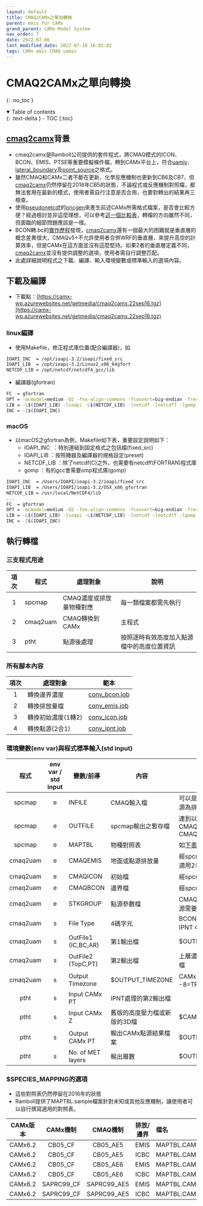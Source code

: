 ```yaml
---
layout: default
title: CMAQ2CAMx之單向轉換
parent: emis for CAMx
grand_parent: CAMx Model System
nav_order: 7
date: 2022-07-06
last_modified_date: 2022-07-18 16:02:02
tags: CAMx emis CMAQ uamiv
---
```


# CMAQ2CAMx之單向轉換

{: .no_toc }

<details open markdown="block">
  <summary>
    Table of contents
  </summary>
  {: .text-delta }
- TOC
{:toc}
</details>

## [cmaq2camx][cmaq2camx]背景

- cmaq2camx是Ramboll公司提供的套件程式，將CMAQ模式的ICON、BCON、EMIS、PTSE等重要模擬條件檔，轉到CAMx平台上，符合[uamiv][uamiv]、[lateral_boundary][bnd]及[point_source][pnc_camx]之格式。
- 雖然CMAQ和CAMx二者不斷在更新、化學反應機制也更新到CB6及CB7，但[cmaq2camx][cmaq2camx]仍然停留在2016年CB5的狀態，不論程式或反應機制對照檔，都無法套用在最新的模式，使用者需自行注意是否合用，也要對轉出的結果再三檢查。
- 使用[pseudonetcdf][pseudonetcdf]的[pncgen][pncgen]來產生前述CAMx所需格式檔案，是否會比較方便？經過檢討並非這麼理想，可以參考[這一個比較表][camx2ioapivspncgen]，轉檔的方向雖然不同，但面臨的細節問題應該是一樣。
- BCON轉.bc的[實作歷程](https://sinotec2.github.io/FAQ/2022/06/29/SlimCMAQ2CAMx.html)發現，[cmaq2camx][cmaq2camx]還有一個最大的困難就是垂直層的概念差異很大，CMAQv5+不允許使用者合併WRF的垂直層，來提升高空的計算效率，但是CAMx在這方面並沒有這麼堅持。如果2者的垂直層定義不同，[cmaq2camx][cmaq2camx]並沒有提供調整的選項，使用者需自行調整匹配。
- 此處詳細說明程式之下載、編譯、輸入環境變數或標準輸入的選項內容。

## 下載及編譯

- 下載點：[https://camx-wp.azurewebsites.net/getmedia/cmaq2camx.22sep16.tgz](https://camx-wp.azurewebsites.net/getmedia/cmaq2camx.22sep16.tgz)

### linux編譯

- 使用Makefile，修正程式庫位置(配合編譯器)，如

```bash
IOAPI_INC  = /opt/ioapi-3.2/ioapi/fixed_src
IOAPI_LIB  = /opt/ioapi-3.2/Linux2_x86_64gfort
NETCDF_LIB = /opt/netcdf/netcdf4_gcc/lib
```

- 編譯器(gfortran)

```bash
FC  = gfortran
OPT = -mcmodel=medium -O2 -fno-align-commons -fconvert=big-endian -frecord-marker=4 -ffixed-line-length-0
LIB = -L$(IOAPI_LIB) -lioapi -L$(NETCDF_LIB) -lnetcdf -lnetcdff -lgomp
INC = -I$(IOAPI_INC)
```

### macOS
- 以macOS之gfortran為例，Makefile如下表，重要設定說明如下：
  - IOAPI_INC  ：特別連結到固定格式之包括檔(fixed_src)
  - IOAPI_LIB ：按照機器及編譯器的規格設定(preset)
  - NETCDF_LIB ：除了netcdf(C)之外，也需要有netcdff(FORTRAN)程式庫
  - gomp ：有的gcc會需要omp程式庫(gomp)

```bash
IOAPI_INC  = /Users/IOAPI/ioapi-3.2/ioapi/fixed_src
IOAPI_LIB  = /Users/IOAPI/ioapi-3.2/OSX_x86_gfortran
NETCDF_LIB = /usr/local/NetCDF4/lib
...
FC  = gfortran
OPT = -mcmodel=medium -O2 -fno-align-commons -fconvert=big-endian -frecord-marker=4 -ffixed-line-length-0
LIB = -L$(IOAPI_LIB) -lioapi -L$(NETCDF_LIB) -lnetcdf -lnetcdff -lgomp
INC = -I$(IOAPI_INC)
```

## 執行轉檔

### 三支程式用途

項次|程式|處理對象|說明
:-:|-|-|-
1|spcmap|CMAQ濃度或排放量物種對應|每一類檔案都需先執行
2|cmaq2uam|CMAQ轉換到CAMx|主程式
3|ptht|點源後處理|按照逐時有效高度加入點源檔中的高度位置資訊

### 所有腳本內容

項次|處理對象|範本
:-:|-|-
1|轉換邊界濃度|[conv_bcon.job](https://github.com/sinotec2/Focus-on-Air-Quality/blob/main/GridModels/POST/conv_bcon.job)
2|轉換排放量檔|[conv_emis.job](https://github.com/sinotec2/Focus-on-Air-Quality/blob/main/GridModels/POST/conv_emis.job)
3|轉換初始濃度(1轉2)|[conv_icon.job](https://github.com/sinotec2/Focus-on-Air-Quality/blob/main/GridModels/POST/conv_icon.job)
4|轉換點源(2合1)|[conv_ipnt.job](https://github.com/sinotec2/Focus-on-Air-Quality/blob/main/GridModels/POST/conv_ipnt.job)

### 環境變數(env var)與程式標準輸入(std input)

程式|env var / std input|變數/前導|內容|說明
:-:|:-:|-|-|-
spcmap|e|INFILE|CMAQ輸入檔|可以是前述4種檔案(點源為排放量檔)
spcmap|e|OUTFILE|spcmap輸出之暫存檔|連到以下CMAQEMIS, CMAQICON, CMAQBCON|最終會將其移除
spcmap|e|MAPTBL|物種對照表|如[下表](https://sinotec2.github.io/FAQ/2022/06/29/SlimCMAQ2CAMx.html#species_mapping的選項)|
cmaq2uam|e|CMAQEMIS|地面或點源排放量|經spcmap轉換結果，適用2者排放量檔
cmaq2uam|e|CMAQICON|初始檔|經spcmap轉換結果
cmaq2uam|e|CMAQBCON|邊界檔|經spcmap轉換結果
cmaq2uam|e|STKGROUP|點源參數檔|CMAQ原始檔。只有點源需要
cmaq2uam|s|File Type|4碼字元|BCON, ICON, EMIS, IPNT 4擇1
cmaq2uam|s|OutFile1 (IC,BC,AR)|第1輸出檔|$OUTPUT_CAMx_BC
cmaq2uam|s|OutFile2 (TopC,PT) |第2輸出檔|上層濃度或CAMx點源檔
cmaq2uam|s|Output Timezone|$OUTPUT_TIMEZONE|CAMx時區8=PST, -8=TPE
ptht|s|Input CAMx PT|IPNT處理的第2輸出檔|
ptht|s|Input CAMx Z|舊版的高度壓力檔或新版的3D檔|$CAMx_HEIGHT
ptht|s|Output CAMx PT|輸出CAMx點源結果檔案|$OUTPUT_CAMx_PNT
ptht|s|No. of MET layers|輸出層數|$OUTPUT_N_LAYERS

### $SPECIES_MAPPING的選項

- 這些對照表仍然停留在2016年的狀態
- Ramboll提供了MAPTBL.sample檔案針對未知或其他反應機制，讓使用者可以自行撰寫適用的對照表。

|CAMx版本|CAMx機制|CMAQ機制|排放/邊界|檔名|
|:-:|:-:|:-:|:-:|:-|
|CAMx6.2|CB05_CF|CB05_AE5|EMIS|MAPTBL.CAMx6.2_CB05_CF.CMAQ_CB05_AE5_EMIS|
|CAMx6.2|CB05_CF|CB05_AE5|ICBC|MAPTBL.CAMx6.2_CB05_CF.CMAQ_CB05_AE5_ICBC|
|CAMx6.2|CB05_CF|CB05_AE6|EMIS|MAPTBL.CAMx6.2_CB05_CF.CMAQ_CB05_AE6_EMIS|
|CAMx6.2|CB05_CF|CB05_AE6|ICBC|MAPTBL.CAMx6.2_CB05_CF.CMAQ_CB05_AE6_ICBC|
|CAMx6.2|SAPRC99_CF|SAPRC99_AE5|EMIS|MAPTBL.CAMx6.2_SAPRC99_CF.CMAQ_SAPRC99_AE5_EMIS|
|CAMx6.2|SAPRC99_CF|SAPRC99_AE5|ICBC|MAPTBL.CAMx6.2_SAPRC99_CF.CMAQ_SAPRC99_AE5_ICBC|

[cmaq2camx]: <https://camx-wp.azurewebsites.net/getmedia/cmaq2camx.22sep16.tgz> "CMAQ2CAMx converts CMAQ-formatted emissions and IC/BC files to CAMx Fortran binary formats.  See README and job scripts for more information.  You will need IO-API and netCDF libraries to compile and run this program.  Updated 8 April 2016 to process CAMx Polar and Mercator projections.  Updated 22 September 2016 to fix a minor bug checking map projection type for in-line point source files."
[uamiv]: <https://github.com/sinotec2/camxruns/wiki/CAMx(UAM)的檔案格式> "CAMx所有二進制 I / O文件的格式，乃是遵循早期UAM(城市空氣流域模型EPA，1990年）建立的慣例。 該二進制文件包含4筆不隨時間改變的表頭記錄，其後則為時間序列的數據記錄。詳見CAMx(UAM)的檔案格式"
[bnd]: <https://sinotec2.github.io/FAQ/2022/06/27/CAMx_BC.html#uamiv與lateral_boundary格式內容之比較> "uamiv與lateral_boundary格式內容之比較"
[pnc_camx]: <https://sinotec2.github.io/Focus-on-Air-Quality/utilities/netCDF/pncgen/#camx> "FAQ -> Utilitie -> NetCDF Relatives -> ncgen & pncgen -> CAMx"
[pseudonetcdf]: <https://github.com/barronh/pseudonetcdf/blob/master/scripts/pncgen> "PseudoNetCDF provides read, plot, and sometimes write capabilities for atmospheric science data formats including: CAMx (www.camx.org), RACM2 box-model outputs, Kinetic Pre-Processor outputs, ICARTT Data files (ffi1001), CMAQ Files, GEOS-Chem Binary Punch/NetCDF files, etc. visit  barronh /pseudonetcdf @GitHub."
[pncgen]: <https://sinotec2.github.io/Focus-on-Air-Quality/utilities/netCDF/pncgen/#pncgen> "FAQ -> Utilitie -> NetCDF Relatives -> ncgen & pncgen -> pncgen"
[camx2ioapivspncgen]: <https://sinotec2.github.io/FAQ/2022/07/04/CAMx2IOapi.html#camx2ioapi與pncgen之間的差異比較> "FAQ -> CAMx2IOAPI檔案之轉換 -> CAMx2IOAPI與pncgen之間的差異比較"
